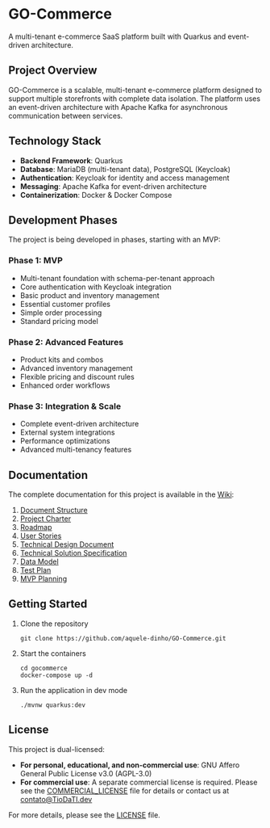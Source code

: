 # GO-Commerce

A multi-tenant e-commerce SaaS platform built with Quarkus and event-driven architecture.

## Project Overview

GO-Commerce is a scalable, multi-tenant e-commerce platform designed to support multiple storefronts with complete data isolation. The platform uses an event-driven architecture with Apache Kafka for asynchronous communication between services.

## Technology Stack

- **Backend Framework**: Quarkus
- **Database**: MariaDB (multi-tenant data), PostgreSQL (Keycloak)
- **Authentication**: Keycloak for identity and access management
- **Messaging**: Apache Kafka for event-driven architecture
- **Containerization**: Docker & Docker Compose

## Development Phases

The project is being developed in phases, starting with an MVP:

### Phase 1: MVP
- Multi-tenant foundation with schema-per-tenant approach
- Core authentication with Keycloak integration
- Basic product and inventory management
- Essential customer profiles
- Simple order processing
- Standard pricing model

### Phase 2: Advanced Features
- Product kits and combos
- Advanced inventory management
- Flexible pricing and discount rules
- Enhanced order workflows

### Phase 3: Integration & Scale
- Complete event-driven architecture
- External system integrations
- Performance optimizations
- Advanced multi-tenancy features

## Documentation

The complete documentation for this project is available in the [Wiki](https://github.com/aquele-dinho/GO-Commerce/wiki):

1. [Document Structure](https://github.com/aquele-dinho/GO-Commerce/wiki/00-Document-Structure)
2. [Project Charter](https://github.com/aquele-dinho/GO-Commerce/wiki/01-Project-Charter)
3. [Roadmap](https://github.com/aquele-dinho/GO-Commerce/wiki/02-Roadmap)
4. [User Stories](https://github.com/aquele-dinho/GO-Commerce/wiki/03-User-Story)
5. [Technical Design Document](https://github.com/aquele-dinho/GO-Commerce/wiki/04-Technical-Design-Document)
6. [Technical Solution Specification](https://github.com/aquele-dinho/GO-Commerce/wiki/05-Technical-Solution-Specification)
7. [Data Model](https://github.com/aquele-dinho/GO-Commerce/wiki/06-Data-Model)
8. [Test Plan](https://github.com/aquele-dinho/GO-Commerce/wiki/07-Test-Plan)
9. [MVP Planning](https://github.com/aquele-dinho/GO-Commerce/wiki/08-MVP-Planning)

## Getting Started

1. Clone the repository
   ```
   git clone https://github.com/aquele-dinho/GO-Commerce.git
   ```

2. Start the containers
   ```
   cd gocommerce
   docker-compose up -d
   ```

3. Run the application in dev mode
   ```
   ./mvnw quarkus:dev
   ```

## License

This project is dual-licensed:

- **For personal, educational, and non-commercial use**: GNU Affero General Public License v3.0 (AGPL-3.0)
- **For commercial use**: A separate commercial license is required. Please see the [COMMERCIAL_LICENSE](./COMMERCIAL_LICENSE) file for details or contact us at contato@TioDaTI.dev

For more details, please see the [LICENSE](./LICENSE) file.
